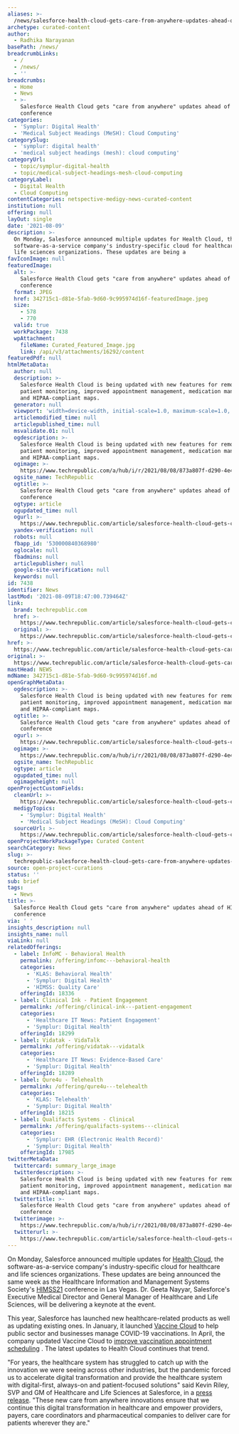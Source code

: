 ```yaml
---
aliases: >-
  /news/salesforce-health-cloud-gets-care-from-anywhere-updates-ahead-of-himss21-conference
archetype: curated-content
author:
  - Radhika Narayanan
basePath: /news/
breadcrumbLinks:
  - /
  - /news/
  - ''
breadcrumbs:
  - Home
  - News
  - >-
    Salesforce Health Cloud gets "care from anywhere" updates ahead of HIMSS21
    conference
categories:
  - 'Symplur: Digital Health'
  - 'Medical Subject Headings (MeSH): Cloud Computing'
categorySlug:
  - 'symplur: digital health'
  - 'medical subject headings (mesh): cloud computing'
categoryUrl:
  - topic/symplur-digital-health
  - topic/medical-subject-headings-mesh-cloud-computing
categoryLabel:
  - Digital Health
  - Cloud Computing
contentCategories: netspective-medigy-news-curated-content
institution: null
offering: null
layOut: single
date: '2021-08-09'
description: >-
  On Monday, Salesforce announced multiple updates for Health Cloud, the
  software-as-a-service company's industry-specific cloud for healthcare and
  life sciences organizations. These updates are being a
favIconImage: null
featuredImage:
  alt: >-
    Salesforce Health Cloud gets "care from anywhere" updates ahead of HIMSS21
    conference
  format: JPEG
  href: 342715c1-d81e-5fab-9d60-9c995974d16f-featuredImage.jpeg
  size:
    - 578
    - 770
  valid: true
  workPackage: 7438
  wpAttachment:
    fileName: Curated_Featured_Image.jpg
    link: /api/v3/attachments/16292/content
featuredPdf: null
htmlMetaData:
  author: null
  description: >-
    Salesforce Health Cloud is being updated with new features for remote
    patient monitoring, improved appointment management, medication management,
    and HIPAA-compliant maps.
  generator: null
  viewport: 'width=device-width, initial-scale=1.0, maximum-scale=1.0, user-scalable=0'
  articlemodified_time: null
  articlepublished_time: null
  msvalidate.01: null
  ogdescription: >-
    Salesforce Health Cloud is being updated with new features for remote
    patient monitoring, improved appointment management, medication management,
    and HIPAA-compliant maps.
  ogimage: >-
    https://www.techrepublic.com/a/hub/i/r/2021/08/08/873a807f-d290-4e47-a46c-5d63332a5507/thumbnail/770x578/d15ddaf981c50d67930e138a464d35be/salesforce-health-cloud-logo.jpg
  ogsite_name: TechRepublic
  ogtitle: >-
    Salesforce Health Cloud gets "care from anywhere" updates ahead of HIMSS21
    conference
  ogtype: article
  ogupdated_time: null
  ogurl: >-
    https://www.techrepublic.com/article/salesforce-health-cloud-gets-care-from-anywhere-updates-ahead-of-himss21-conference/
  yandex-verification: null
  robots: null
  fbapp_id: '530000840368980'
  oglocale: null
  fbadmins: null
  articlepublisher: null
  google-site-verification: null
  keywords: null
id: 7438
identifier: News
lastMod: '2021-08-09T18:47:00.739464Z'
link:
  brand: techrepublic.com
  href: >-
    https://www.techrepublic.com/article/salesforce-health-cloud-gets-care-from-anywhere-updates-ahead-of-himss21-conference/
  original: >-
    https://www.techrepublic.com/article/salesforce-health-cloud-gets-care-from-anywhere-updates-ahead-of-himss21-conference/
href: >-
  https://www.techrepublic.com/article/salesforce-health-cloud-gets-care-from-anywhere-updates-ahead-of-himss21-conference/
original: >-
  https://www.techrepublic.com/article/salesforce-health-cloud-gets-care-from-anywhere-updates-ahead-of-himss21-conference/
mastHead: NEWS
mdName: 342715c1-d81e-5fab-9d60-9c995974d16f.md
openGraphMetaData:
  ogdescription: >-
    Salesforce Health Cloud is being updated with new features for remote
    patient monitoring, improved appointment management, medication management,
    and HIPAA-compliant maps.
  ogtitle: >-
    Salesforce Health Cloud gets "care from anywhere" updates ahead of HIMSS21
    conference
  ogurl: >-
    https://www.techrepublic.com/article/salesforce-health-cloud-gets-care-from-anywhere-updates-ahead-of-himss21-conference/
  ogimage: >-
    https://www.techrepublic.com/a/hub/i/r/2021/08/08/873a807f-d290-4e47-a46c-5d63332a5507/thumbnail/770x578/d15ddaf981c50d67930e138a464d35be/salesforce-health-cloud-logo.jpg
  ogsite_name: TechRepublic
  ogtype: article
  ogupdated_time: null
  ogimageheight: null
openProjectCustomFields:
  cleanUrl: >-
    https://www.techrepublic.com/article/salesforce-health-cloud-gets-care-from-anywhere-updates-ahead-of-himss21-conference/
  medigyTopics:
    - 'Symplur: Digital Health'
    - 'Medical Subject Headings (MeSH): Cloud Computing'
  sourceUrl: >-
    https://www.techrepublic.com/article/salesforce-health-cloud-gets-care-from-anywhere-updates-ahead-of-himss21-conference/
openProjectWorkPackageType: Curated Content
searchCategory: News
slug: >-
  techrepublic-salesforce-health-cloud-gets-care-from-anywhere-updates-ahead-of-himss21-conference
source: open-project-curations
status: ''
sub: brief
tags:
  - News
title: >-
  Salesforce Health Cloud gets "care from anywhere" updates ahead of HIMSS21
  conference
via: ' '
insights_description: null
insights_name: null
viaLink: null
relatedOfferings:
  - label: InfoMC - Behavioral Health
    permalink: /offering/infomc---behavioral-health
    categories:
      - 'KLAS: Behavioral Health'
      - 'Symplur: Digital Health'
      - 'HIMSS: Quality Care'
    offeringId: 18336
  - label: Clinical Ink - Patient Engagement
    permalink: /offering/clinical-ink---patient-engagement
    categories:
      - 'Healthcare IT News: Patient Engagement'
      - 'Symplur: Digital Health'
    offeringId: 18299
  - label: Vidatak - VidaTalk
    permalink: /offering/vidatak---vidatalk
    categories:
      - 'Healthcare IT News: Evidence-Based Care'
      - 'Symplur: Digital Health'
    offeringId: 18289
  - label: Qure4u - Telehealth
    permalink: /offering/qure4u---telehealth
    categories:
      - 'KLAS: Telehealth'
      - 'Symplur: Digital Health'
    offeringId: 18215
  - label: Qualifacts Systems - Clinical
    permalink: /offering/qualifacts-systems---clinical
    categories:
      - 'Symplur: EHR (Electronic Health Record)'
      - 'Symplur: Digital Health'
    offeringId: 17985
twitterMetaData:
  twittercard: summary_large_image
  twitterdescription: >-
    Salesforce Health Cloud is being updated with new features for remote
    patient monitoring, improved appointment management, medication management,
    and HIPAA-compliant maps.
  twittertitle: >-
    Salesforce Health Cloud gets "care from anywhere" updates ahead of HIMSS21
    conference
  twitterimage: >-
    https://www.techrepublic.com/a/hub/i/r/2021/08/08/873a807f-d290-4e47-a46c-5d63332a5507/thumbnail/770x578/d15ddaf981c50d67930e138a464d35be/salesforce-health-cloud-logo.jpg
  twitterurl: >-
    https://www.techrepublic.com/article/salesforce-health-cloud-gets-care-from-anywhere-updates-ahead-of-himss21-conference/
---
```

<p>On Monday, Salesforce announced multiple updates for <a href="https://www.salesforce.com/products/health-cloud/overview/">Health Cloud</a>, the software-as-a-service company's industry-specific cloud for healthcare and life sciences organizations. These updates are being announced the same week as the Healthcare Information and Management Systems Society's <a href="https://www.himss.org/global-conference">HIMSS21</a> conference in Las Vegas. Dr. Geeta Nayyar, Salesforce's Executive Medical Director and General Manager of Healthcare and Life Sciences, will be delivering a keynote at the event.</p><p>This year, Salesforce has launched new healthcare-related products as well as updating existing ones. In January, it launched <a href="https://www.techrepublic.com/article/salesforce-launches-vaccine-cloud-to-help-public-sector-and-businesses-manage-covid-19-vaccinations/">Vaccine Cloud</a> to help public sector and businesses manage COVID-19 vaccinations. In April, the company updated Vaccine Cloud to <a href="https://www.techrepublic.com/article/salesforce-updates-vaccine-cloud-to-help-healthcare-providers-manage-millions-of-appointments-a-day/">improve vaccination appointment scheduling</a> . The latest updates to Health Cloud continues that trend.</p><p>"For years, the healthcare system has struggled to catch up with the innovation we were seeing across other industries, but the pandemic forced us to accelerate digital transformation and provide the healthcare system with digital-first, always-on and patient-focused solutions" said Kevin Riley, SVP and GM of Healthcare and Life Sciences at Salesforce, in a <a href="https://www.salesforce.com/news/stories/new-salesforce-care-from-anywhere/">press release</a>. "These new care from anywhere innovations ensure that we continue this digital transformation in healthcare and empower providers, payers, care coordinators and pharmaceutical companies to deliver care for patients wherever they are."</p>
